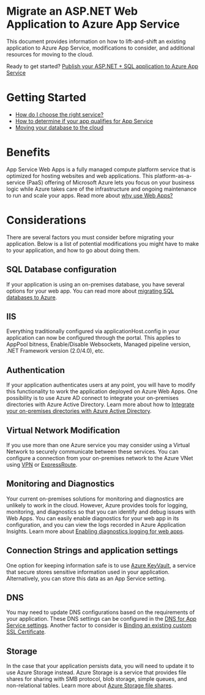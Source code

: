 

# Migrate an ASP.NET Web Application to Azure App Service

This document provides information on how to lift-and-shift an existing application to Azure App Service, modifications to consider, and additional resources for moving to the cloud.

Ready to get started? [Publish your ASP.NET + SQL application to Azure App Service](https://go.microsoft.com/fwlink/?linkid=863214)

# Getting Started
* [How do I choose the right service?](https://go.microsoft.com/fwlink/?linkid=863219)
* [How to determine if your app qualifies for App Service](https://azure.microsoft.com/downloads/migration-assistant/)
* [Moving your database to the cloud](https://go.microsoft.com/fwlink/?linkid=863217)

# Benefits
App Service Web Apps is a fully managed compute platform service that is optimized for hosting websites and web applications. This platform-as-a-service (PaaS) offering of Microsoft Azure lets you focus on your business logic while Azure takes care of the infrastructure and ongoing maintenance to run and scale your apps. Read more about [why use Web Apps?](https://docs.microsoft.com/azure/app-service/app-service-web-overview#why-use-web-apps)


# Considerations
There are several factors you must consider before migrating your application. Below is a list of potential modifications you might have to make to your application, and how to go about doing them.

## SQL Database configuration
If your application is using an on-premises database, you have several options for your web app. You can read more about [migrating SQL databases to Azure](https://go.microsoft.com/fwlink/?linkid=863217).

## IIS
Everything traditionally configured via applicationHost.config in your application can now be configured through the portal. This applies to AppPool bitness, Enable/Disable Websockets, Managed pipeline version, .NET Framework version (2.0/4.0), etc.

## Authentication
If your application authenticates users at any point, you will have to modify this functionality to work the application deployed on Azure Web Apps. One possibility is to use Azure AD connect to integrate your on-premises directories with Azure Active Directory. Learn more about how to [Integrate your on-premises directories with Azure Active Directory](https://docs.microsoft.com/azure/active-directory/connect/active-directory-aadconnect).

## Virtual Network Modification
If you use more than one Azure service you may consider using a Virtual Network to securely communicate between these services. You can configure a connection from your on-premises network to the Azure VNet using [VPN](https://docs.microsoft.com/azure/vpn-gateway/vpn-gateway-howto-site-to-site-resource-manager-portal?toc=%2fazure%2fvirtual-network%2ftoc.json) or [ExpressRoute](https://docs.microsoft.com/azure/expressroute/expressroute-howto-linkvnet-portal-resource-manager?toc=%2fazure%2fvirtual-network%2ftoc.json).

## Monitoring and Diagnostics
Your current on-premises solutions for monitoring and diagnostics are unlikely to work in the cloud. However, Azure provides tools for logging, monitoring, and diagnostics so that you can identify and debug issues with Web Apps. You can easily enable diagnostics for your web app in its configuration, and you can view the logs recorded in Azure Application Insights. Learn more about [Enabling diagnostics logging for web apps](https://docs.microsoft.com/azure/app-service/web-sites-enable-diagnostic-log).

## Connection Strings and application settings
One option for keeping information safe is to use [Azure KeyVault](https://docs.microsoft.com/azure/key-vault/), a service that secure stores sensitive information used in your application. Alternatively, you can store this data as an App Service setting.

## DNS
You may need to update DNS configurations based on the requirements of your application. These DNS settings can be configured in the [DNS for App Service settings](https://docs.microsoft.com/azure/app-service/app-service-web-tutorial-custom-domain). Another factor to consider is [Binding an existing custom SSL Certificate](https://docs.microsoft.com/en-us/azure/app-service/app-service-web-tutorial-custom-ssl).

## Storage
In the case that your application persists data, you will need to update it to use Azure Storage instead. Azure Storage is a service that provides file shares for sharing with SMB protocol, blob storage, simple queues, and non-relational tables. Learn more about [Azure Storage file shares](https://docs.microsoft.com/azure/storage/files/storage-files-introduction).
